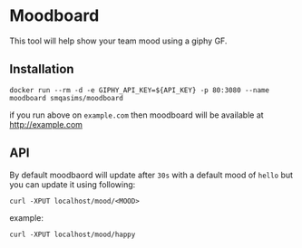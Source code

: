 # Moodboard
This tool will help show your team mood using a giphy GF.
## Installation
```
docker run --rm -d -e GIPHY_API_KEY=${API_KEY} -p 80:3080 --name moodboard smqasims/moodboard
```
if you run above on `example.com` then moodboard will be available at http://example.com 

## API
By default moodbaord will update after `30s` with a default mood of `hello` but you can update it using following:
```
curl -XPUT localhost/mood/<MOOD>
```
example:
```
curl -XPUT localhost/mood/happy
```